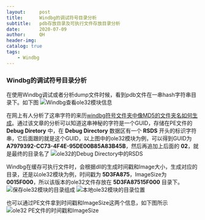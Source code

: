 ```yaml
---
layout:     post
title:      Windbg的调试符号目录分析
subtitle:   pdb存放目录及可执行文件存放目录分析
date:       2020-07-09
author:     QH
header-img:
catalog: true
tags:
    - Windbg
---
```


### Windbg的调试符号目录分析

在使用Windbg调试或者分析dump文件时候，看到pdb文件在一串hash字符串目录下。如下图
![Windbg查看ole32模块信息](../../windbg_ole32_module_info.png)

在网上有人分析了这串字符的来历[windbg符号文件夹中像MD5的文件夹名如何生成](https://www.jianshu.com/p/8adc7b6db8fd)。通过该文章的分析可以知道这串神秘的字符是一个GUID，存储在PE文件的 **Debug Diretory** 中，在 **Debug Directory** 数据区有一个 **RSDS** 开头的标识字符串，它后面跟的就是这个GUID，以上图中的ole32模块为例，可以得到GUID为 **A7979392-CC73-4F4E-95DE00B85A83B45B**，然后再追加上后面的 **02**，就是最终的目录名了
![ole32的Debug Directory中的RSDS](../../debug_directory_rsds_guid.png)

Windbg在缓存可执行文件时，会根据dll的生成时间戳和Image大小，生成对应的目录，还是以ole32模块为例，时间戳为 **5D3FA875**，ImageSize为 **0015F000**，所以该版本的ole32文件存放在 **5D3FA87515F000** 目录下。
![保存ole32模块的目录组成](../../windbg_ole32_module_info2.png)
![本地ole32模块的目录位置](../../ole32_5D3FA87515f000.png)

也可以通过PE文件拿到时间戳和ImageSize这两个信息，如下图所示
![ole32 PE文件的时间戳和ImageSize](../../file_TimeDataStamp_ImageSize.png)
